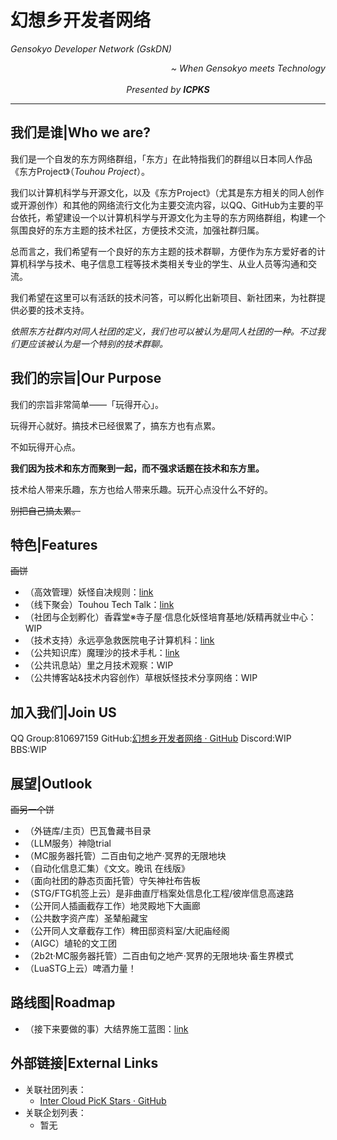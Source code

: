 # 幻想乡开发者网络

*Gensokyo Developer Network (GskDN)*

<div align="right"><em>~ When Gensokyo meets Technology</em></div>
</br>
<center><em>Presented by <strong>ICPKS</strong></em></center>

---

## 我们是谁|Who we are?

我们是一个自发的东方网络群组，「东方」在此特指我们的群组以日本同人作品《东方Project》（*Touhou Project*）。

我们以计算机科学与开源文化，以及《东方Project》（尤其是东方相关的同人创作或开源创作）和其他的网络流行文化为主要交流内容，以QQ、GitHub为主要的平台依托，希望建设一个以计算机科学与开源文化为主导的东方网络群组，构建一个氛围良好的东方主题的技术社区，方便技术交流，加强社群归属。

总而言之，我们希望有一个良好的东方主题的技术群聊，方便作为东方爱好者的计算机科学与技术、电子信息工程等技术类相关专业的学生、从业人员等沟通和交流。

我们希望在这里可以有活跃的技术问答，可以孵化出新项目、新社团来，为社群提供必要的技术支持。

*依照东方社群内对同人社团的定义，我们也可以被认为是同人社团的一种。不过我们更应该被认为是一个特别的技术群聊。*

## 我们的宗旨|Our Purpose

我们的宗旨非常简单——「玩得开心」。

玩得开心就好。搞技术已经很累了，搞东方也有点累。

不如玩得开心点。

**我们因为技术和东方而聚到一起，而不强求话题在技术和东方里。**

技术给人带来乐趣，东方也给人带来乐趣。玩开心点没什么不好的。

~~别把自己搞太累。~~

## 特色|Features

~~画饼~~

- （高效管理）妖怪自决规则：[link](./features/rules.md)
- （线下聚会）Touhou Tech Talk：[link](./features/touhou_tech_talk.md)
- （社团与企划孵化）香霖堂※寺子屋·信息化妖怪培育基地/妖精再就业中心：WIP
- （技术支持）永远亭急救医院电子计算机科：[link](./features/hoe_ehcd.md)
- （公共知识库）魔理沙的技术手札：[link](./features/the_techtips_of_marisa.md)
- （公共讯息站）里之月技术观察：WIP
- （公共博客站&技术内容创作）草根妖怪技术分享网络：WIP

## 加入我们|Join US

QQ Group:810697159
GitHub:[幻想乡开发者网络 · GitHub](https://github.com/GskDN)
Discord:WIP
BBS:WIP

## 展望|Outlook

~~画另一个饼~~

- （外链库/主页）巴瓦鲁藏书目录
- （LLM服务）神隐trial
- （MC服务器托管）二百由旬之地产·冥界的无限地块
- （自动化信息汇集）《文文。晚讯 在线版》
- （面向社团的静态页面托管）守矢神社布告板
- （STG/FTG机签上云）是非曲直厅档案处信息化工程/彼岸信息高速路
- （公开同人插画截存工作）地灵殿地下大画廊
- （公共数字资产库）圣辇船藏宝
- （公开同人文章截存工作）稗田邸资料室/大祀庙经阁
- （AIGC）埴轮的文工团
- （2b2t·MC服务器托管）二百由旬之地产·冥界的无限地块·畜生界模式
- （LuaSTG上云）啤酒力量！

## 路线图|Roadmap

- （接下来要做的事）大结界施工蓝图：[link](./roadmap/kekkai_blueprint.md)

## 外部链接|External Links

- 关联社团列表：
  - [Inter Cloud PicK Stars · GitHub](https://github.com/ICPKS)
- 关联企划列表：
  - 暂无